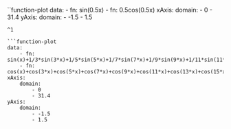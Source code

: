``function-plot
data:
	- fn: sin(0.5x)
	- fn: 0.5cos(0.5x)
xAxis:
	domain:
		- 0
		- 31.4
yAxis:
	domain:
		- -1.5
		- 1.5
```
^1

```function-plot
data:
	- fn: sin(x)+1/3*sin(3*x)+1/5*sin(5*x)+1/7*sin(7*x)+1/9*sin(9*x)+1/11*sin(11*x)+1/13*sin(13*x)+1/15*sin(15*x)+1/17*sin(17*x)+1/19*sin(19*x)+1/21*sin(21*x)
	- fn: cos(x)+cos(3*x)+cos(5*x)+cos(7*x)+cos(9*x)+cos(11*x)+cos(13*x)+cos(15*x)+cos(17*x)+cos(19*x)+cos(21*x)
xAxis:
	domain:
		- 0
		- 31.4
yAxis:
	domain:
		- -1.5
		- 1.5
```
